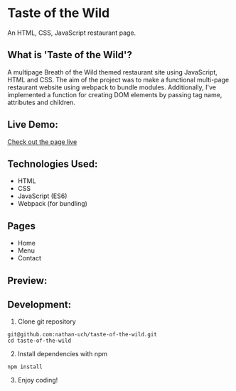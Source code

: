 # Taste of the Wild

An HTML, CSS, JavaScript restaurant page.

## What is 'Taste of the Wild'?

A multipage Breath of the Wild themed restaurant site using JavaScript, HTML and CSS.
The aim of the project was to make a functional multi-page restaurant website using webpack to bundle modules. Additionally, I've implemented a function for creating DOM elements by passing tag name, attributes and children.

## Live Demo:
[Check out the page live](https://nathan-uch.github.io/taste-of-the-wild/)

## Technologies Used:
* HTML
* CSS
* JavaScript (ES6)
* Webpack (for bundling)

## Pages
* Home
* Menu
* Contact

## Preview:

## Development:
1. Clone git repository
```shell
git@github.com:nathan-uch/taste-of-the-wild.git
cd taste-of-the-wild
```
2. Install dependencies with npm
```shell
npm install
```
3. Enjoy coding!
